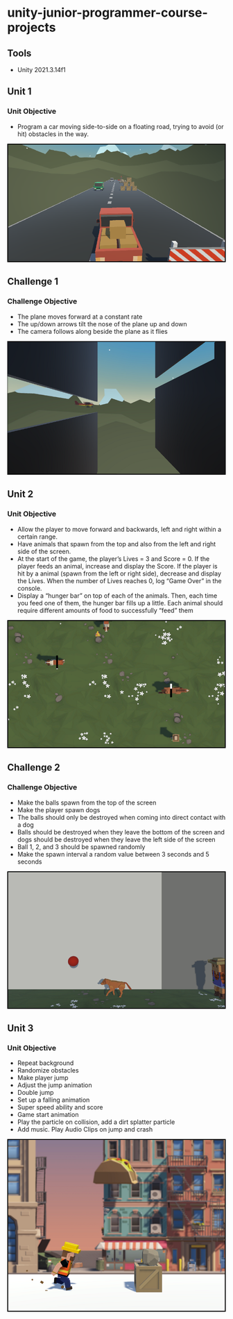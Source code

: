 # unity-junior-programmer-course-projects


## Tools

* Unity 2021.3.14f1

 
## Unit 1

### Unit Objective

* Program a car moving side-to-side on a floating road, trying to avoid (or hit) obstacles in the way.
  

![](Screenshots/unit1-screenshot1.png)  


 
## Challenge 1

### Challenge Objective

* The plane moves forward at a constant rate
* The up/down arrows tilt the nose of the plane up and down
* The camera follows along beside the plane as it flies


![](Screenshots/challenge1-screenshot1.png)  

 
## Unit 2

### Unit Objective

* Allow the player to move forward and backwards, left and right within a certain range.
* Have animals that  spawn from the top and also from the left and right side of the screen.  
* At the start of the game, the player’s Lives = 3 and Score = 0. If the player feeds an animal, increase and display the Score. If the player is hit by a animal (spawn from the left or right side), decrease and display the Lives. When the number of Lives reaches 0, log “Game Over” in the console.
* Display a “hunger bar” on top of each of the animals. Then, each time you feed one of them, the hunger bar fills up a little. Each animal should require different amounts of food to successfully “feed” them

![](Screenshots/unit2-screenshot1.png)  


## Challenge 2

### Challenge Objective

* Make the balls spawn from the top of the screen
* Make the player spawn dogs
* The balls should only be destroyed when coming into direct contact with a dog
* Balls should be destroyed when they leave the bottom of the screen and dogs should be destroyed when they leave the left side of the screen
* Ball 1, 2, and 3 should be spawned randomly
* Make the spawn interval a random value between 3 seconds and 5 seconds


![](Screenshots/challenge2-screenshot1.png)  
 

## Unit 3

### Unit Objective

 * Repeat background
 * Randomize obstacles
 * Make player jump
 * Adjust the jump animation
 * Double jump
 * Set up a falling animation
 * Super speed ability and score
 * Game start animation
 * Play the particle on collision, add a dirt splatter particle
 * Add music. Play Audio Clips on jump and crash

   
![](Screenshots/unit3-screenshot1.png)  
